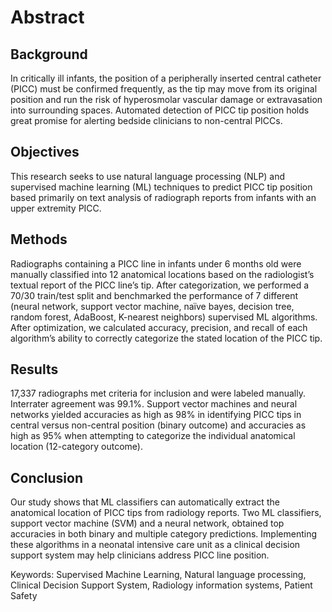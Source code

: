# Abstract 

## Background  

In critically ill infants, the position of a peripherally inserted central catheter (PICC) must be confirmed frequently, as the tip may move from its original position and run the risk of hyperosmolar vascular damage or extravasation into surrounding spaces. Automated detection of PICC tip position holds great promise for alerting bedside clinicians to non-central PICCs.  

## Objectives  

This research seeks to use natural language processing (NLP) and supervised machine learning (ML) techniques to predict PICC tip position based primarily on text analysis of radiograph reports from infants with an upper extremity PICC. 

## Methods  

Radiographs containing a PICC line in infants under 6 months old were manually classified into 12 anatomical locations based on the radiologist’s textual report of the PICC line’s tip. After categorization, we performed a 70/30 train/test split and benchmarked the performance of 7 different (neural network, support vector machine, naïve bayes, decision tree, random forest, AdaBoost, K-nearest neighbors) supervised ML algorithms. After optimization, we calculated accuracy, precision, and recall of each algorithm’s ability to correctly categorize the stated location of the PICC tip. 

## Results  

17,337 radiographs met criteria for inclusion and were labeled manually. Interrater agreement was 99.1%. Support vector machines and neural networks yielded accuracies as high as 98% in identifying PICC tips in central versus non-central position (binary outcome) and accuracies as high as 95% when attempting to categorize the individual anatomical location (12-category outcome).  

## Conclusion  

Our study shows that ML classifiers can automatically extract the anatomical location of PICC tips from radiology reports. Two ML classifiers, support vector machine (SVM) and a neural network, obtained top accuracies in both binary and multiple category predictions. Implementing these algorithms in a neonatal intensive care unit as a clinical decision support system may help clinicians address PICC line position. 

Keywords: Supervised Machine Learning, Natural language processing, Clinical Decision Support System, Radiology information systems, Patient Safety 

